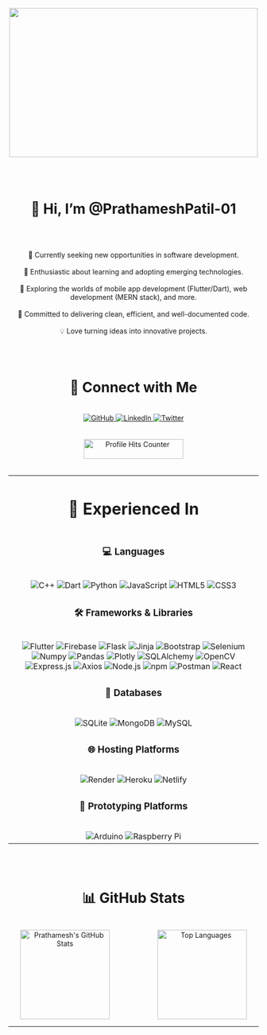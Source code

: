 <p align="center">
  <img src="https://media.tenor.com/zzntm2_9B3gAAAAC/hacker.gif" height=300 width=500 />
</p><br><br>

<div align="center">
<h1>👋 Hi, I’m @PrathameshPatil-01</h1>
</div><br><br>
<p align="center">
💼 Currently seeking new opportunities in software development.<br><br>
🌱 Enthusiastic about learning and adopting emerging technologies.<br><br>
🔭 Exploring the worlds of mobile app development (Flutter/Dart), web development (MERN stack), and more.<br><br>
🚀 Committed to delivering clean, efficient, and well-documented code.<br><br>
💡 Love turning ideas into innovative projects.<br><br>
</p>
<br>

<div align="center">
  <h1>🔗 Connect with Me</h1><br>
  <a href="https://github.com/PrathameshPatil-01" target="_blank" rel="noopener noreferrer">
    <img src="https://img.shields.io/badge/GitHub-PrathameshPatil--01-blue?style=for-the-badge&logo=github" alt="GitHub">
  </a>
  <a href="https://www.linkedin.com/in/prathamesh-patil-10-12-2001-pp" target="_blank" rel="noopener noreferrer">
    <img src="https://img.shields.io/badge/LinkedIn-Prathamesh%20Patil-blue?style=for-the-badge&logo=linkedin" alt="LinkedIn">
  </a>
  <a href="https://twitter.com/Prathamesh_2703" target="_blank" rel="noopener noreferrer">
    <img src="https://img.shields.io/badge/Twitter-Prathamesh%20Patil-blue?style=for-the-badge&logo=x&logoColor=white" alt="Twitter">
  </a>
</div><br><br>

<div align="center">
  <img src="https://komarev.com/ghpvc/?username=PrathameshPatil-01&color=blueviolet" alt="Profile Hits Counter" style="width: 200px; height: 40px;">
</div>


<table align="center">
  <tr><td align="center"><h1> 🚀 Experienced In</h1></td></tr><br>
  <tr>
    <td align="center">
      <h3>💻 Languages</h3>
      <br>
      <img src="https://img.shields.io/badge/C%2B%2B-00599C?style=for-the-badge&logo=c%2B%2B&logoColor=white" alt="C++">
      <img src="https://img.shields.io/badge/Dart-0175C2?style=for-the-badge&logo=dart&logoColor=white" alt="Dart">
      <img src="https://img.shields.io/badge/Python-FFD43B?style=for-the-badge&logo=python&logoColor=blue" alt="Python">
      <img src="https://img.shields.io/badge/JavaScript-323330?style=for-the-badge&logo=javascript&logoColor=F7DF1E" alt="JavaScript">
      <img src="https://img.shields.io/badge/HTML5-E34F26.svg?style=for-the-badge&logo=HTML5&logoColor=white" alt="HTML5">
      <img src="https://img.shields.io/badge/CSS3-1572B6.svg?style=for-the-badge&logo=CSS3&logoColor=white" alt="CSS3">
    </td>
  </tr>
  <tr>
    <td align="center">
      <h3>🛠 Frameworks & Libraries</h3><br>
      <img src="https://img.shields.io/badge/Flutter-02569B?style=for-the-badge&logo=flutter&logoColor=white" alt="Flutter">
      <img src="https://img.shields.io/badge/firebase-ffca28?style=for-the-badge&logo=firebase&logoColor=black" alt="Firebase">
      <img src="https://img.shields.io/badge/Flask-000000?style=for-the-badge&logo=flask&logoColor=white" alt="Flask">
      <img src="https://img.shields.io/badge/Jinja-B41717.svg?style=for-the-badge&logo=Jinja&logoColor=white" alt="Jinja">
      <img src="https://img.shields.io/badge/Bootstrap-563D7C?style=for-the-badge&logo=bootstrap&logoColor=white" alt="Bootstrap">
      <img src="https://img.shields.io/badge/Selenium-43B02A?style=for-the-badge&logo=Selenium&logoColor=white" alt="Selenium">
      <img src="https://img.shields.io/badge/Numpy-777BB4?style=for-the-badge&logo=numpy&logoColor=white" alt="Numpy">
      <img src="https://img.shields.io/badge/Pandas-2C2D72?style=for-the-badge&logo=pandas&logoColor=white" alt="Pandas">
      <img src="https://img.shields.io/badge/Plotly-239120?style=for-the-badge&logo=plotly&logoColor=white" alt="Plotly">
      <img src="https://img.shields.io/badge/SQLAlchemy-D71F00.svg?style=for-the-badge&logo=SQLAlchemy&logoColor=white" alt="SQLAlchemy">
      <img src="https://img.shields.io/badge/OpenCV-27338e?style=for-the-badge&logo=OpenCV&logoColor=white" alt="OpenCV">
      <img src="https://img.shields.io/badge/Express%20js-000000?style=for-the-badge&logo=express&logoColor=white" alt="Express.js">
      <img src="https://img.shields.io/badge/axios-671ddf?&style=for-the-badge&logo=axios&logoColor=white" alt="Axios">
      <img src="https://img.shields.io/badge/Node%20js-339933?style=for-the-badge&logo=nodedotjs&logoColor=white" alt="Node.js">
      <img src="https://img.shields.io/badge/npm-CB3837?style=for-the-badge&logo=npm&logoColor=white" alt="npm">
      <img src="https://img.shields.io/badge/Postman-FF6C37?style=for-the-badge&logo=Postman&logoColor=white" alt="Postman">
      <img src="https://img.shields.io/badge/React-20232A?style=for-the-badge&logo=react&logoColor=61DAFB" alt="React">
    </td>
  </tr>
  <tr>
    <td align="center">
      <h3>📂 Databases</h3><br>
      <img src="https://img.shields.io/badge/SQLite-07405E?style=for-the-badge&logo=sqlite&logoColor=white" alt="SQLite">
      <img src="https://img.shields.io/badge/MongoDB-4EA94B?style=for-the-badge&logo=mongodb&logoColor=white" alt="MongoDB">
      <img src="https://img.shields.io/badge/MySQL-005C84?style=for-the-badge&logo=mysql&logoColor=white" alt="MySQL">
    </td>
  </tr>
  <tr>
    <td align="center">
      <h3>🌐 Hosting Platforms</h3><br>
      <img src="https://img.shields.io/badge/Render-46E3B7.svg?style=for-the-badge&logo=Render&logoColor=white" alt="Render">
      <img src="https://img.shields.io/badge/Heroku-430098.svg?style=for-the-badge&logo=Heroku&logoColor=white" alt="Heroku">
      <img src="https://img.shields.io/badge/Netlify-00C7B7?style=for-the-badge&logo=netlify&logoColor=white" alt="Netlify">
    </td>
  </tr>
  <tr>
    <td align="center">
      <h3>🧰 Prototyping Platforms</h3><br>
      <img src="https://img.shields.io/badge/Arduino-00878F.svg?style=for-the-badge&logo=Arduino&logoColor=white" alt="Arduino">
      <img src="https://img.shields.io/badge/Raspberry%20Pi-A22846.svg?style=for-the-badge&logo=Raspberry-Pi&logoColor=white" alt="Raspberry Pi">
    </td>
  </tr>
</table><br><br>



<div align="center">
  <h1> 📊 GitHub Stats</h1><br>
  <div style="display: flex; justify-content: space-around;">
    <div>
      <img height="180em" src="https://github-readme-stats.vercel.app/api?username=PrathameshPatil-01&show_icons=true&count_private=true&hide=prs&theme=slateorange&bg_color=50,000000,950101" alt="Prathamesh's GitHub Stats"/>
    </div><br><br>
    <div>
      <img height="180em" src="https://github-readme-stats.vercel.app/api/top-langs/?username=PrathameshPatil-01&layout=compact&theme=slateorange&bg_color=50,000000,950101" alt="Top Languages" />
    </div>
  </div>
</div>

---

